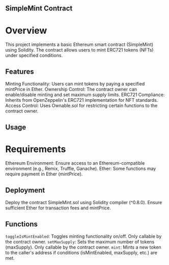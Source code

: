 
## SimpleMint Contract
# Overview

This project implements a basic Ethereum smart contract (SimpleMint) using Solidity. The contract allows users to mint ERC721 tokens (NFTs) under specified conditions.

## Features

Minting Functionality: Users can mint tokens by paying a specified mintPrice in Ether.
Ownership Control: The contract owner can enable/disable minting and set maximum supply limits.
ERC721 Compliance: Inherits from OpenZeppelin's ERC721 implementation for NFT standards.
Access Control: Uses Ownable.sol for restricting certain functions to the contract owner.

## Usage
# Requirements
Ethereum Environment: Ensure access to an Ethereum-compatible environment (e.g., Remix, Truffle, Ganache).
Ether: Some functions may require payment in Ether (mintPrice).

## Deployment
Deploy the contract SimpleMint.sol using Solidity compiler (^0.8.0).
Ensure sufficient Ether for transaction fees and mintPrice.

## Functions
```toggleIsMintEnabled```: Toggles minting functionality on/off. Only callable by the contract owner.
```setMaxSupply```: Sets the maximum number of tokens (maxSupply). Only callable by the contract owner.
```mint```: Mints a new token to the caller's address if conditions (isMintEnabled, maxSupply, etc.) are met.